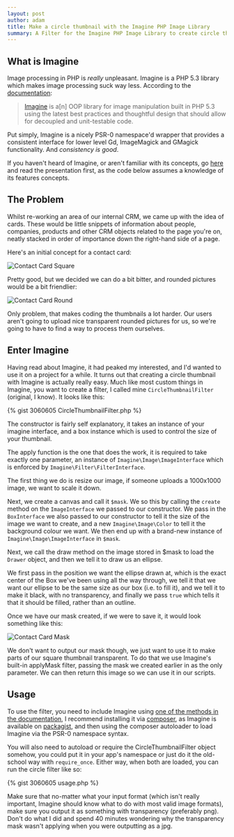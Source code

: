 ```yaml
---
layout: post
author: adam
title: Make a circle thumbnail with the Imagine PHP Image Library
summary: A Filter for the Imagine PHP Image Library to create circle thumbnails
---
```


## What is Imagine ##

Image processing in PHP is _really_ unpleasant.  Imagine is a PHP 5.3 library which makes image processing suck way less.  According to the [documentation](http://imagine.readthedocs.org):

> [Imagine](https://github.com/avalanche123/Imagine) is a\[n\] OOP library for image manipulation built in PHP 5.3 using the latest best practices and thoughtful design that should allow for decoupled and unit-testable code.

Put simply, Imagine is a nicely PSR-0 namespace'd wrapper that provides a consistent interface for lower level Gd, ImageMagick and GMagick functionality.  And _consistency is good_.

If you haven't heard of Imagine, or aren't familiar with its concepts, go [here](https://speakerdeck.com/u/avalanche123/p/introduction-to-imagine) and read the presentation first, as the code below assumes a knowledge of its features concepts.

## The Problem ##

Whilst re-working an area of our internal CRM, we came up with the idea of cards.  These would be little snippets of information about people, companies, products and other CRM objects related to the page you're on, neatly stacked in order of importance down the right-hand side of a page.

Here's an initial concept for a contact card:

![Contact Card Square](/assets/img/posts/contact-card-square.png)

Pretty good, but we decided we can do a bit bitter, and rounded pictures would be a bit friendlier:

![Contact Card Round](/assets/img/posts/contact-card-face.png)

Only problem, that makes coding the thumbnails a lot harder.  Our users aren't going to upload nice transparent rounded pictures for us, so we're going to have to find a way to process them ourselves.

## Enter Imagine ##

Having read about Imagine, it had peaked my interested, and I'd wanted to use it on a project for a while.  It turns out that creating a circle thumbnail with Imagine is actually really easy.  Much like most custom things in Imagine, you want to create a filter, I called mine `CircleThumbnailFilter` (original, I know).  It looks like this:

{% gist 3060605 CircleThumbnailFilter.php %}

The constructor is fairly self explanatory, it takes an instance of your imagine interface, and a box instance which is used to control the size of your thumbnail.

The apply function is the one that does the work, it is required to take exactly one parameter, an instance of `Imagine\Image\ImageInterface` which is enforced by `Imagine\Filter\FilterInterface`.

The first thing we do is resize our image, if someone uploads a 1000x1000 image, we want to scale it down.

Next, we create a canvas and call it `$mask`.  We so this by calling the `create` method on the `ImageInterface` we passed to our constructor.  We pass in the `BoxInterface` we also passed to our constructor to tell it the size of the image we want to create, and a new `Imagine\Image\Color` to tell it the background colour we want.  We then end up with a brand-new instance of `Imagine\Image\ImageInterface` in `$mask`.

Next, we call the draw method on the image stored in $mask to load the `Drawer` object, and then we tell it to draw us an ellipse.

We first pass in the position we want the ellipse drawn at, which is the exact center of the Box we've been using all the way through, we tell it that we want our ellipse to be the same size as our box (i.e. to fill it), and we tell it to make it black, with no transparency, and finally we pass `true` which tells it that it should be filled, rather than an outline.

Once we have our mask created, if we were to save it, it would look something like this:

![Contact Card Mask](/assets/img/posts/contact-card-mask.png)

We don't want to output our mask though, we just want to use it to make parts of our square thumbnail transparent.  To do that we use Imagine's built-in applyMask filter, passing the mask we created earlier in as the only parameter.  We can then return this image so we can use it in our scripts.

## Usage ##

To use the filter, you need to include Imagine using [one of the methods in the documentation](http://imagine.readthedocs.org/en/latest/usage/introduction.html#installation), I recommend installing it via [composer](http://getcomposer.org), as Imagine is available on [packagist](http://packagist.org/packages/imagine/Imagine), and then using the composer autoloader to load Imagine via the PSR-0 namespace syntax.

You will also need to autoload or require the CircleThumbnailFilter object somehow, you could put it in your app's namespace or just do it the old-school way with `require_once`.  Either way, when both are loaded, you can run the circle filter like so:

{% gist 3060605 usage.php %}

Make sure that no-matter what your input format (which isn't really important, Imagine should know what to do with most valid image formats), make sure you output it as something with transparency (preferably png).  Don't do what I did and spend 40 minutes wondering why the transparency mask wasn't applying when you were outputting as a jpg.